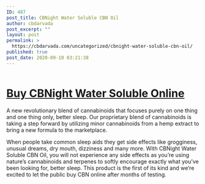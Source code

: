 ```yaml
---
ID: 487
post_title: CBNight Water Soluble CBN Oil
author: cbdarvada
post_excerpt: ""
layout: post
permalink: >
  https://cbdarvada.com/uncategorized/cbnight-water-soluble-cbn-oil/
published: true
post_date: 2020-09-10 03:21:38
---
```

<!-- wp:image {"id":174,"sizeSlug":"large"} -->
<figure class="wp-block-image size-large"><a href="https://cbdamericanshaman.com/arvada/cbn-oil"><img src="https://cbdarvada.com/wp-content/uploads/2020/08/cbnight.jpg" alt="" class="wp-image-174"/></a></figure>
<!-- /wp:image -->

<!-- wp:heading {"level":1} -->
<h1><a href="https://cbdamericanshaman.com/arvada/cbn-oil">Buy CBNight Water Soluble Online</a></h1>
<!-- /wp:heading -->

<!-- wp:paragraph -->
<p>A new revolutionary blend of cannabinoids that focuses purely on one thing and one thing only, better sleep. Our proprietary blend of cannabinoids is taking a step forward by utilizing minor cannabinoids from a hemp extract to bring a new formula to the marketplace. </p>
<!-- /wp:paragraph -->

<!-- wp:paragraph -->
<p>When people take common sleep aids they get side effects like grogginess, unusual dreams, dry mouth, dizziness and many more. With CBNight Water Soluble CBN Oil, you will not experience any side effects as you’re using nature’s cannabinoids and terpenes to softly encourage exactly what you’ve been looking for, better sleep. This product is the first of its kind and we’re excited to let the public buy CBN online after months of testing.</p>
<!-- /wp:paragraph -->